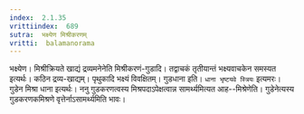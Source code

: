 ```yaml
---
index:  2.1.35
vrittiindex:  689
sutra:  भक्ष्येण मिश्रीकरणम्
vritti:  balamanorama 
---
```


भक्ष्येण। मिश्रीक्रियते खाद्यं द्रव्यमनेनेति मिश्रीकरणं-गुडादि। तद्वाचकं तृतीयान्तं भक्ष्यवाचकेन समस्यत इत्यर्थः। कठिन द्रव्य-खाद्यम्। पृथुकादि भक्ष्यं विवक्षितम्। गुडधाना इति। `धाना भृष्टयवे स्त्रियः` इत्यमरः। गुडेन मिश्रा धाना इत्यर्थः। ननु गुडकरणत्वस्य मिश्रपदाऽपेक्षत्वान्न सामर्थ्यमित्यत आह--मिश्रेणेति। गुडेनेत्यस्य गुडकरणकमिश्रणे वृत्तेर्नाऽसामर्थ्यमिति भावः।

